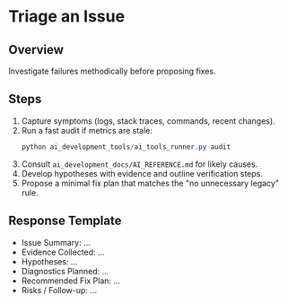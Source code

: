 # Triage an Issue

## Overview
Investigate failures methodically before proposing fixes.

## Steps
1. Capture symptoms (logs, stack traces, commands, recent changes).
2. Run a fast audit if metrics are stale:
   ```powershell
   python ai_development_tools/ai_tools_runner.py audit
   ```
3. Consult `ai_development_docs/AI_REFERENCE.md` for likely causes.
4. Develop hypotheses with evidence and outline verification steps.
5. Propose a minimal fix plan that matches the "no unnecessary legacy" rule.

## Response Template
- Issue Summary: ...
- Evidence Collected: ...
- Hypotheses: ...
- Diagnostics Planned: ...
- Recommended Fix Plan: ...
- Risks / Follow-up: ...
